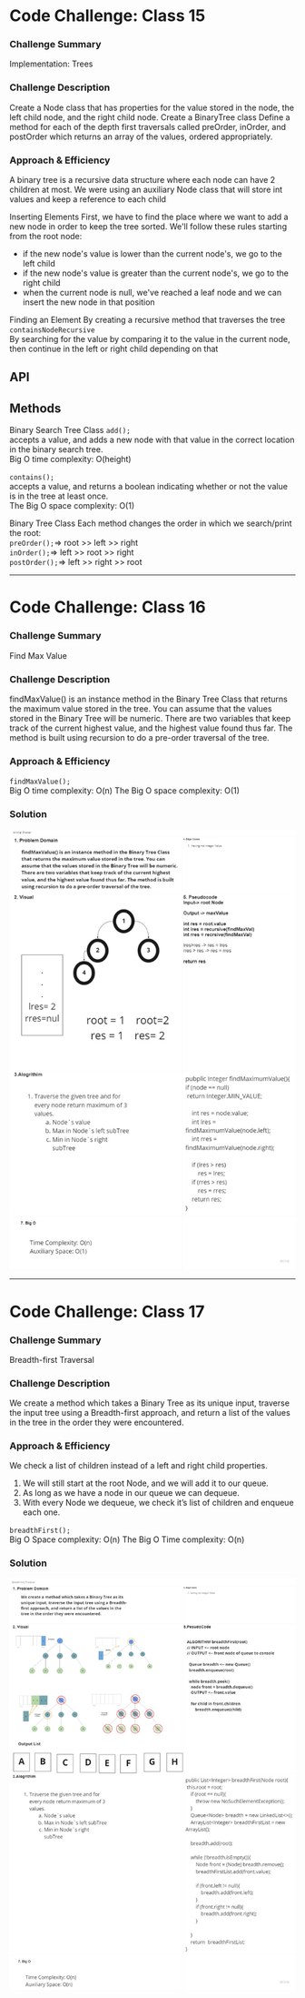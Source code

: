 # Code Challenge: Class 15
### Challenge Summary
Implementation: Trees

### Challenge Description
Create a Node class that has properties for the value stored in the node, the left child node, and the right child node.
Create a BinaryTree class
Define a method for each of the depth first traversals called preOrder, inOrder, and postOrder which returns an array of the values, ordered appropriately.


### Approach & Efficiency
A binary tree is a recursive data structure where each node can have 2 children at most.
We were using an auxiliary Node class that will store int values and keep a reference to each child

Inserting Elements
First, we have to find the place where we want to add a new node in order to keep the tree sorted. We'll follow these rules starting from the root node:

* if the new node's value is lower than the current node's, we go to the left child
* if the new node's value is greater than the current node's, we go to the right child
* when the current node is null, we've reached a leaf node and we can insert the new node in that position

Finding an Element
By creating a recursive method that traverses the tree `containsNodeRecursive`\
By searching for the value by comparing it to the value in the current node, then continue in the left or right child depending on that

## API
## Methods
Binary Search Tree Class
`add();`\
accepts a value, and adds a new node with that value in the correct location in the binary search tree.\
Big O time complexity: O(height)

`contains();`\
accepts a value, and returns a boolean indicating whether or not the value is in the tree at least once.\
The Big O space complexity: O(1)

Binary Tree Class
Each method changes the order in which we search/print the root:\
`preOrder();`=> root >> left >> right\
`inOrder();`=> left >> root >> right\
`postOrder();`=> left >> right >> root

---------------------------------------------------------------------------------------
# Code Challenge: Class 16
### Challenge Summary
Find Max Value

### Challenge Description
findMaxValue() is an instance method in the Binary Tree Class that returns the maximum value stored in the tree. You can assume that the values stored in the Binary Tree will be numeric. There are two variables that keep track of the current highest value, and the highest value found thus far. The method is built using recursion to do a pre-order traversal of the tree.

### Approach & Efficiency
`findMaxValue();`\
Big O time complexity: O(n)
The Big O space complexity: O(1)


### Solution
![whiteboard](./treeAssets/findMaxValBT.jpg)

---------------------------------------------------------------------------------------
# Code Challenge: Class 17
### Challenge Summary
Breadth-first Traversal

### Challenge Description
We create a method which takes a Binary Tree as its unique input, traverse the input tree using a Breadth-first approach, and return a list of the values in the tree in the order they were encountered.


### Approach & Efficiency
We check a list of children instead of a left and right child properties.
1. We will still start at the root Node, and we will add it to our queue.
2. As long as we have a node in our queue we can dequeue.
3. With every Node we dequeue, we check it’s list of children and enqueue each one.

`breadthFirst();`\
Big O Space complexity: O(n)
The Big O Time complexity: O(n)


### Solution
![whiteboard](./treeAssets/breadthFirst.jpg)
